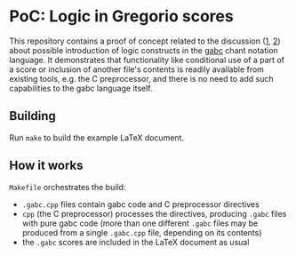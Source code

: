 # PoC: Logic in Gregorio scores

This repository contains a proof of concept related to the discussion
([1](https://groups.google.com/d/msgid/gregorio-users/4fba1e2b-f5aa-40f2-9a34-2b42e7d33c50n%40googlegroups.com),
[2](https://groups.google.com/d/msgid/gregorio-users/5bb002d7-0d7b-49c4-af6d-3a18af214726n%40googlegroups.com))
about possible
introduction of logic constructs in the [gabc](http://gregorio-project.github.io/gabc/index.html)
chant notation language.
It demonstrates that functionality like conditional use of a part of a score
or inclusion of another file's contents is readily available from existing tools,
e.g. the C preprocessor, and there is no need to add such capabilities to the gabc
language itself.

## Building

Run `make` to build the example LaTeX document.

## How it works

`Makefile` orchestrates the build:

- `.gabc.cpp` files contain gabc code and C preprocessor directives
- `cpp` (the C preprocessor) processes the directives, producing `.gabc` files with pure gabc code
  (more than one different `.gabc` files may be produced from a single `.gabc.cpp` file,
  depending on its contents)
- the `.gabc` scores are included in the LaTeX document as usual
